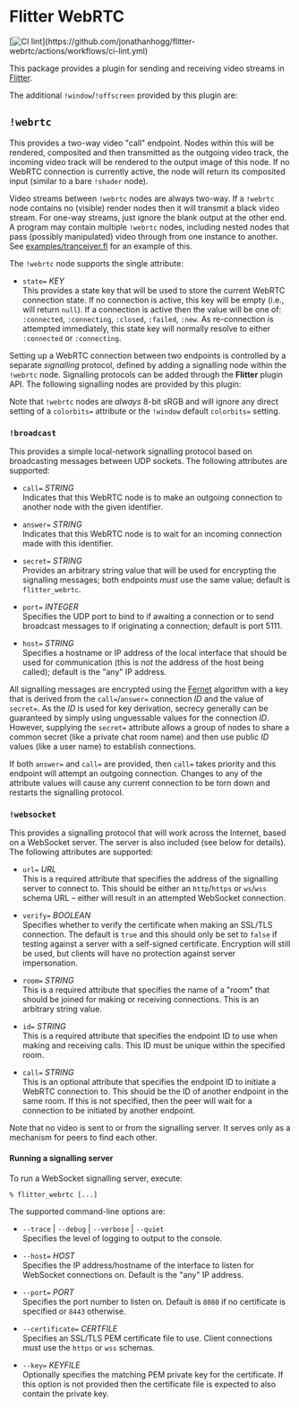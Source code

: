 # Flitter WebRTC

[![CI lint](https://github.com/jonathanhogg/flitter-webrtc/actions/workflows/ci-lint.yml/badge.svg?)](https://github.com/jonathanhogg/flitter-webrtc/actions/workflows/ci-lint.yml)

This package provides a plugin for sending and receiving video streams in
[Flitter](https://flitter.readthedocs.io/).

The additional `!window`/`!offscreen` provided by this plugin are:

## `!webrtc`

This provides a two-way video "call" endpoint. Nodes within this will be
rendered, composited and then transmitted as the outgoing video track, the
incoming video track will be rendered to the output image of this node. If no
WebRTC connection is currently active, the node will return its composited
input (similar to a bare `!shader` node).

Video streams between `!webrtc` nodes are always two-way. If a `!webrtc` node
contains no (visible) render nodes then it will transmit a black video stream.
For one-way streams, just ignore the blank output at the other end. A program
may contain multiple `!webrtc` nodes, including nested nodes that pass
(possibly manipulated) video through from one instance to another. See
[examples/tranceiver.fl](https://github.com/jonathanhogg/flitter-webrtc/blob/main/examples/tranceiver.fl)
for an example of this.

The `!webrtc` node supports the single attribute:

- `state=` *KEY* \
This provides a state key that will be used to store the current WebRTC
connection state. If no connection is active, this key will be empty (i.e.,
will return `null`). If a connection is active then the value will be one of:
`:connected`, `:connecting`, `:closed`, `:failed`, `:new`. As re-connection is
attempted immediately, this state key will normally resolve to either
`:connected` or `:connecting`.

Setting up a WebRTC connection between two endpoints is controlled by a
separate *signalling* protocol, defined by adding a signalling node within
the `!webrtc` node. Signalling protocols can be added through the **Flitter**
plugin API. The following signalling nodes are provided by this plugin:

Note that `!webrtc` nodes are *always* 8-bit sRGB and will ignore any direct
setting of a `colorbits=` attribute or the `!window` default `colorbits=`
setting.

### `!broadcast`

This provides a simple local-network signalling protocol based on broadcasting
messages between UDP sockets. The following attributes are supported:

- `call=` *STRING* \
Indicates that this WebRTC node is to make an outgoing connection to another
node with the given identifier.

- `answer=` *STRING* \
Indicates that this WebRTC node is to wait for an incoming connection made with
this identifier.

- `secret=` *STRING* \
Provides an arbitrary string value that will be used for encrypting the
signalling messages; both endpoints *must* use the same value; default is
`flitter_webrtc`.

- `port=` *INTEGER* \
Specifies the UDP port to bind to if awaiting a connection or to send broadcast
messages to if originating a connection; default is port 5111.

- `host=` *STRING* \
Specifies a hostname or IP address of the local interface that should be used
for communication (this is *not* the address of the host being called);
default is the "any" IP address.

All signalling messages are encrypted using the
[Fernet](https://github.com/fernet/spec/) algorithm with a key that is derived
from the `call=`/`answer=` connection *ID* and the value of `secret=`. As the
*ID* is used for key derivation, secrecy generally can be guaranteed by
simply using unguessable values for the connection *ID*. However, supplying
the `secret=` attribute allows a group of nodes to share a common secret (like
a private chat room name) and then use public *ID* values (like a user name) to
establish connections.

If both `answer=` and `call=` are provided, then `call=` takes priority and
this endpoint will attempt an outgoing connection. Changes to any of the
attribute values will cause any current connection to be torn down and
restarts the signalling protocol.

### `!websocket`

This provides a signalling protocol that will work across the Internet, based
on a WebSocket server. The server is also included (see below for details). The
following attributes are supported:

- `url=` *URL* \
This is a required attribute that specifies the address of the signalling
server to connect to. This should be either an `http`/`https` or `ws`/`wss`
schema URL – either will result in an attempted WebSocket connection.

- `verify=` *BOOLEAN* \
Specifies whether to verify the certificate when making an SSL/TLS connection.
The default is `true` and this should only be set to `false` if testing against
a server with a self-signed certificate. Encryption will still be used, but
clients will have no protection against server impersonation.

- `room=` *STRING* \
This is a required attribute that specifies the name of a "room" that should
be joined for making or receiving connections. This is an arbitrary string
value.

- `id=` *STRING* \
This is a required attribute that specifies the endpoint ID to use when making
and receiving calls. This ID must be unique within the specified room.

- `call=` *STRING* \
This is an optional attribute that specifies the endpoint ID to initiate a
WebRTC connection to. This should be the ID of another endpoint in the same
room. If this is not specified, then the peer will wait for a connection to
be initiated by another endpoint.

Note that no video is sent to or from the signalling server. It serves only
as a mechanism for peers to find each other.

#### Running a signalling server

To run a WebSocket signalling server, execute:

```shell
% flitter_webrtc [...]
```

The supported command-line options are:

- `--trace` | `--debug` | `--verbose` | `--quiet` \
Specifies the level of logging to output to the console.

- `--host=` *HOST* \
Specifies the IP address/hostname of the interface to listen for WebSocket
connections on. Default is the "any" IP address.

- `--port=` *PORT* \
Specifies the port number to listen on. Default is `8080` if no certificate is
specified or `8443` otherwise.

- `--certificate=` *CERTFILE* \
Specifies an SSL/TLS PEM certificate file to use. Client connections must use
the `https` or `wss` schemas.

- `--key=` *KEYFILE* \
Optionally specifies the matching PEM private key for the certificate. If this
option is not provided then the certificate file is expected to also contain
the private key.
